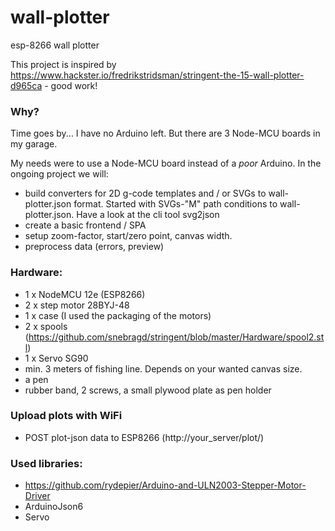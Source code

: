# wall-plotter
esp-8266 wall plotter

This project is inspired by https://www.hackster.io/fredrikstridsman/stringent-the-15-wall-plotter-d965ca - good work!

### Why?
Time goes by... I have no Arduino left. But there are 3 Node-MCU boards in my garage.

My needs were to use a Node-MCU board instead of a *poor* Arduino. In the ongoing project we will:

- build converters for 2D g-code templates and / or SVGs to wall-plotter.json format. Started with SVGs-"M" path conditions to wall-plotter.json. Have a look at the cli tool svg2json
- create a basic frontend / SPA
- setup zoom-factor, start/zero point, canvas width.
- preprocess data (errors, preview)

### Hardware:
- 1 x NodeMCU 12e (ESP8266)
- 2 x step motor 28BYJ-48
- 1 x case (I used the packaging of the motors)
- 2 x spools (https://github.com/snebragd/stringent/blob/master/Hardware/spool2.stl)
- 1 x Servo SG90
- min. 3 meters of fishing line. Depends on your wanted canvas size.
- a pen
- rubber band, 2 screws, a small plywood plate as pen holder

### Upload plots with WiFi 
 - POST plot-json data to ESP8266 (http://your_server/plot/)

### Used libraries:
- https://github.com/rydepier/Arduino-and-ULN2003-Stepper-Motor-Driver
- ArduinoJson6
- Servo
